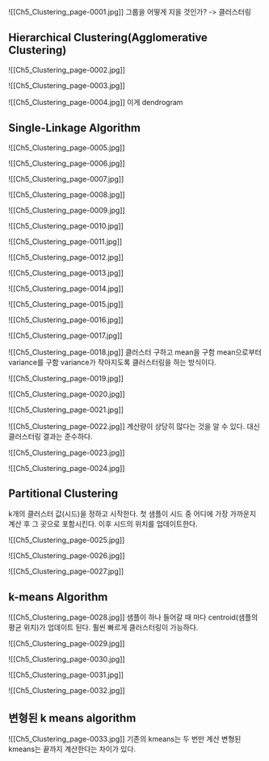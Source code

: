 ![[Ch5_Clustering_page-0001.jpg]]
그룹을 어떻게 지을 것인가? -> 클러스터링



## Hierarchical Clustering(Agglomerative Clustering)
![[Ch5_Clustering_page-0002.jpg]]



![[Ch5_Clustering_page-0003.jpg]]

![[Ch5_Clustering_page-0004.jpg]]
이게 dendrogram

## Single-Linkage Algorithm
![[Ch5_Clustering_page-0005.jpg]]

![[Ch5_Clustering_page-0006.jpg]]

![[Ch5_Clustering_page-0007.jpg]]

![[Ch5_Clustering_page-0008.jpg]]

![[Ch5_Clustering_page-0009.jpg]]

![[Ch5_Clustering_page-0010.jpg]]

![[Ch5_Clustering_page-0011.jpg]]

![[Ch5_Clustering_page-0012.jpg]]

![[Ch5_Clustering_page-0013.jpg]]

![[Ch5_Clustering_page-0014.jpg]]

![[Ch5_Clustering_page-0015.jpg]]

![[Ch5_Clustering_page-0016.jpg]]

![[Ch5_Clustering_page-0017.jpg]]

![[Ch5_Clustering_page-0018.jpg]]
클러스터 구하고 mean을 구함 
mean으로부터 variance를 구함
variance가 작아지도록 클러스터링을 하는 방식이다.

![[Ch5_Clustering_page-0019.jpg]]

![[Ch5_Clustering_page-0020.jpg]]

![[Ch5_Clustering_page-0021.jpg]]

![[Ch5_Clustering_page-0022.jpg]]
계산량이 상당히 많다는 것을 알 수 있다.
대신 클러스터링 결과는 준수하다.

![[Ch5_Clustering_page-0023.jpg]]

![[Ch5_Clustering_page-0024.jpg]]
## Partitional Clustering
k개의 클러스터 값(시드)을 정하고 시작한다.
첫 샘플이 시드 중 어디에 가장 가까운지 계산 후 그 곳으로 포함시킨다.
이후 시드의 위치를 업데이트한다.

![[Ch5_Clustering_page-0025.jpg]]

![[Ch5_Clustering_page-0026.jpg]]

![[Ch5_Clustering_page-0027.jpg]]

## k-means Algorithm
![[Ch5_Clustering_page-0028.jpg]]
샘플이 하나 들어갈 때 마다 centroid(샘플의 평균 위치)가 업데이트 된다.
훨씬 빠르게 클러스터링이 가능하다.

![[Ch5_Clustering_page-0029.jpg]]

![[Ch5_Clustering_page-0030.jpg]]

![[Ch5_Clustering_page-0031.jpg]]

![[Ch5_Clustering_page-0032.jpg]]


## 변형된 k means algorithm
![[Ch5_Clustering_page-0033.jpg]]
기존의 kmeans는 두 번만 계산
변형된 kmeans는 끝까지 계산한다는 차이가 있다.